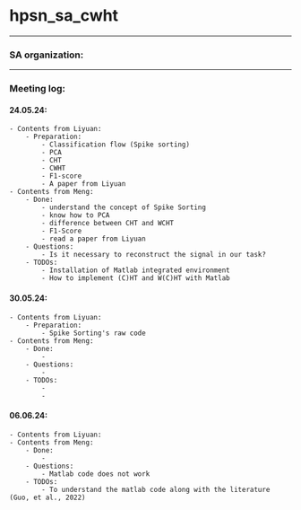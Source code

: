 # hpsn_sa_cwht

------------------------
### SA organization:


-------------------------
### Meeting log:

#### 24.05.24:
    - Contents from Liyuan: 
        - Preparation:
            - Classification flow (Spike sorting)
            - PCA
            - CHT
            - CWHT
            - F1-score
            - A paper from Liyuan
    - Contents from Meng:
        - Done: 
            - understand the concept of Spike Sorting
            - know how to PCA
            - difference between CHT and WCHT
            - F1-Score
            - read a paper from Liyuan
        - Questions: 
            - Is it necessary to reconstruct the signal in our task?
        - TODOs: 
            - Installation of Matlab integrated environment
            - How to implement (C)HT and W(C)HT with Matlab

#### 30.05.24:
    - Contents from Liyuan: 
        - Preparation:
            - Spike Sorting's raw code 
    - Contents from Meng:
        - Done: 
            - 
        - Questions: 
            - 
        - TODOs: 
            - 
            - 

#### 06.06.24:
    - Contents from Liyuan: 
    - Contents from Meng:
        - Done: 
            - 
        - Questions: 
            - Matlab code does not work
        - TODOs: 
            - To understand the matlab code along with the literature (Guo, et al., 2022)
